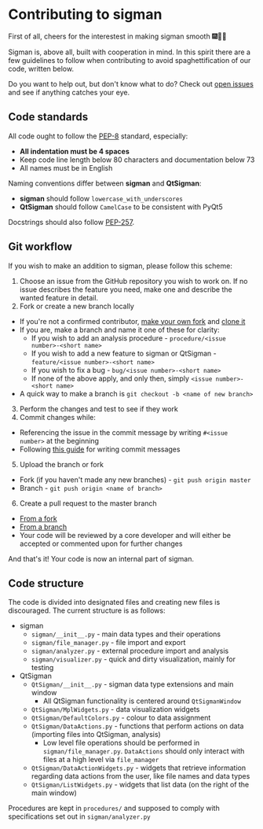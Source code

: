 # Contributing to sigman

First of all, cheers for the interestest in making sigman smooth :fireworks::tada::sparkler:

Sigman is, above all, built with cooperation in mind. In this spirit there are a few guidelines to follow when contributing to avoid spaghettification of our code, written below.

Do you want to help out, but don't know what to do? Check out [open issues](https://github.com/k-cybulski/sigman-project/issues) and see if anything catches your eye.

## Code standards
All code ought to follow the [PEP-8](https://www.python.org/dev/peps/pep-0008/) standard, especially:
* **All indentation must be 4 spaces**
* Keep code line length below 80 characters and documentation below 73
* All names must be in English

Naming conventions differ between **sigman** and **QtSigman**:
* **sigman** should follow `lowercase_with_underscores`
* **QtSigman** should follow `CamelCase` to be consistent with PyQt5

Docstrings should also follow [PEP-257](https://www.python.org/dev/peps/pep-0257/).

## Git workflow
If you wish to make an addition to sigman, please follow this scheme:
1. Choose an issue from the GitHub repository you wish to work on. If no issue describes the feature you need, make one and describe the wanted feature in detail.
2. Fork or create a new branch locally
  * If you're not a confirmed contributor, [make your own fork](https://guides.github.com/activities/forking/#fork) and [clone it](https://guides.github.com/activities/forking/#clone)
  * If you are, make a branch and name it one of these for clarity:
    * If you wish to add an analysis procedure - `procedure/<issue number>-<short name>` 
    * If you wish to add a new feature to sigman or QtSigman - `feature/<issue number>-<short name>` 
    * If you wish to fix a bug - `bug/<issue number>-<short name>`
    * If none of the above apply, and only then, simply `<issue number>-<short name>`
  * A quick way to make a branch is `git checkout -b <name of new branch>`
3. Perform the changes and test to see if they work
4. Commit changes while:
  * Referencing the issue in the commit message by writing `#<issue number>` at the beginning
  * Following [this guide](chris.beams.io/posts/git-commit) for writing commit messages
5. Upload the branch or fork
  * Fork (if you haven't made any new branches) - `git push origin master`
  * Branch - `git push origin <name of branch>`
6. Create a pull request to the master branch
  * [From a fork](https://help.github.com/articles/creating-a-pull-request-from-a-fork/)
  * [From a branch](https://help.github.com/articles/creating-a-pull-request/)
  * Your code will be reviewed by a core developer and will either be accepted or commented upon for further changes

And that's it! Your code is now an internal part of sigman.

## Code structure
The code is divided into designated files and creating new files is discouraged. The current structure is as follows:
* sigman
  * `sigman/__init__.py` - main data types and their operations
  * `sigman/file_manager.py` - file import and export
  * `sigman/analyzer.py` - external procedure import and analysis
  * `sigman/visualizer.py` - quick and dirty visualization, mainly for testing
* QtSigman
  * `QtSigman/__init__.py` - sigman data type extensions and main window
    * All QtSigman functionality is centered around `QtSigmanWindow`
  * `QtSigman/MplWidgets.py` - data visualization widgets
  * `QtSigman/DefaultColors.py` - colour to data assignment
  * `QtSigman/DataActions.py` - functions that perform actions on data (importing files into QtSigman, analysis)
    * Low level file operations should be performed in `sigman/file_manager.py`. `DataActions` should only interact with files at a high level via `file_manager`
  * `QtSigman/DataActionWidgets.py` - widgets that retrieve information regarding data actions from the user, like file names and data types
  * `QtSigman/ListWidgets.py` - widgets that list data (on the right of the main window)

Procedures are kept in `procedures/` and supposed to comply with specifications set out in `sigman/analyzer.py`
